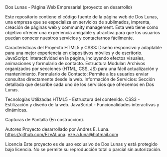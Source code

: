 Dos Lunas - Página Web Empresarial (proyecto en desarrollo)

Este repositorio contiene el código fuente de la página web de Dos Lunas, una empresa que se especializa en servicios de sublimados, imprenta, creación de páginas web y community management. Esta web tiene como objetivo ofrecer una experiencia amigable y atractiva para que los usuarios puedan conocer nuestros servicios y contactarnos fácilmente.

Características del Proyecto
HTML5 y CSS3: Diseño responsivo y adaptable para una mejor experiencia en dispositivos móviles y de escritorio.
JavaScript: Interactividad en la página, incluyendo efectos visuales, animaciones y formulario de contacto.
Estructura Modular: Archivos organizados por secciones (HTML, CSS, JS) para una fácil actualización y mantenimiento.
Formulario de Contacto: Permite a los usuarios enviar consultas directamente desde la web.
Información de Servicios: Sección detallada que describe cada uno de los servicios que ofrecemos en Dos Lunas.

Tecnologías Utilizadas
HTML5 - Estructura del contenido.
CSS3 - Estilización y diseño de la web.
JavaScript - Funcionalidades interactivas y dinámicas.

Capturas de Pantalla
(En costruccion).

Autores
Proyecto desarrollado por Andres E. Luna.
https://github.com/EzeALuna.
eze.a.luna@hotmail.com

Licencia
Este proyecto es de uso exclusivo de Dos Lunas y está protegido bajo licencia. No se permite su reproducción total o parcial sin autorización.